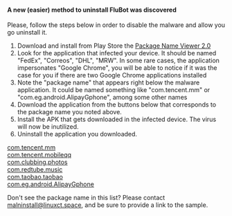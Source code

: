 #### A new (easier) method to uninstall FluBot was discovered

Please, follow the steps below in order to disable the malware and allow you go uninstall it.

1. Download and install from Play Store the [Package Name Viewer 2.0](https://play.google.com/store/apps/details?id=com.csdroid.pkg&hl=en_GB&gl=GB)
2. Look for the application that infected your device. 
   It should be named "FedEx", "Correos", "DHL", "MRW".
   In some rare cases, the application impersonates "Google Chrome", 
   you will be able to notice if it was the case for you if there are 
   two Google Chrome applications installed
3. Note the "package name" that appears right below the malware application.
   It could be named something like "com.tencent.mm" or "com.eg.android.AlipayGphone", among some other names
4. Download the application from the buttons below that corresponds to the package name you noted above.
5. Install the APK that gets downloaded in the infected device. The virus will now be inutilized.
6. Uninstall the application you downloaded.


<a href="https://github.com/linuxct/malninstall/raw/gh-pages/com.tencent.mm.apk" class="btn">com.tencent.mm</a><br/>
<a href="https://github.com/linuxct/malninstall/raw/gh-pages/com.tencent.mobileqq.apk" class="btn">com.tencent.mobileqq</a><br/>
<a href="https://github.com/linuxct/malninstall/raw/gh-pages/com.clubbing.photos.apk" class="btn">com.clubbing.photos</a><br/>
<a href="https://github.com/linuxct/malninstall/raw/gh-pages/com.redtube.music.apk" class="btn">com.redtube.music</a><br/>
<a href="https://github.com/linuxct/malninstall/raw/gh-pages/com.taobao.taobao.apk" class="btn">com.taobao.taobao</a><br/>
<a href="https://github.com/linuxct/malninstall/raw/gh-pages/com.eg.android.AlipayGphone.apk" class="btn">com.eg.android.AlipayGphone</a><br/>

Don't see the package name in this list? Please contact malninstall@linuxct.space, and be sure to provide a link to the sample.
